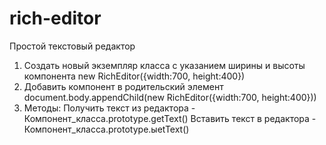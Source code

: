 # rich-editor
Простой текстовый редактор

1. Создать новый экземпляр класса с указанием ширины и высоты компонента
  new RichEditor({width:700, height:400})
2. Добавить компонент в родительский элемент
  document.body.appendChild(new RichEditor({width:700, height:400}))
3. Методы:
  Получить текст из редактора - Компонент_класса.prototype.getText()
  Вставить текст в редактора - Компонент_класса.prototype.ыetText()
